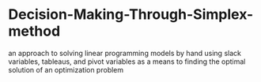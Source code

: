 # Decision-Making-Through-Simplex-method
 an approach to solving linear programming models by hand using slack variables, tableaus, and pivot variables as a means to finding the optimal solution of an optimization problem

